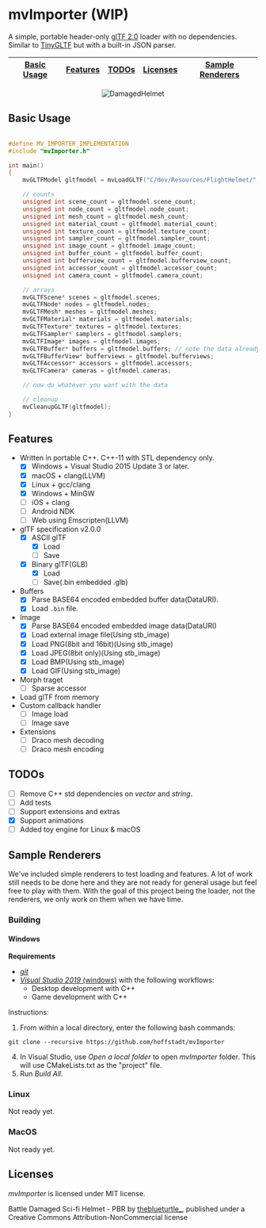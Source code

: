 # mvImporter (WIP)
A simple, portable header-only [glTF 2.0](https://github.com/KhronosGroup/glTF) loader with no dependencies. Similar to [TinyGLTF](https://github.com/syoyo/tinygltf) but with a built-in JSON parser.

| [Basic Usage](#basic-usage) | [Features](#features) | [TODOs](#todos) | [Licenses](#licenses) | [Sample Renderers](#sample-renderers) |
|-----------------------------|-----------------------|-----------------|-----------------------|---------------------------------------|

<div align="center">
  <img src="https://github.com/hoffstadt/mvImporter/blob/master/docs/images/damagedhelmet.png?raw=true" alt="DamagedHelmet">
</div>

## Basic Usage

```cpp

#define MV_IMPORTER_IMPLEMENTATION
#include "mvImporter.h"

int main()
{
    mvGLTFModel gltfmodel = mvLoadGLTF("C/dev/Resources/FlightHelmet/", "C:/dev/Resources/FlightHelmet/FlightHelmet.gltf");

    // counts
    unsigned int scene_count = gltfmodel.scene_count;
    unsigned int node_count = gltfmodel.node_count;
    unsigned int mesh_count = gltfmodel.mesh_count;
    unsigned int material_count = gltfmodel.material_count;
    unsigned int texture_count = gltfmodel.texture_count;
    unsigned int sampler_count = gltfmodel.sampler_count;
    unsigned int image_count = gltfmodel.image_count;
    unsigned int buffer_count = gltfmodel.buffer_count;
    unsigned int bufferview_count = gltfmodel.bufferview_count;
    unsigned int accessor_count = gltfmodel.accessor_count;
    unsigned int camera_count = gltfmodel.camera_count;

    // arrays
    mvGLTFScene* scenes = gltfmodel.scenes;
    mvGLTFNode* nodes = gltfmodel.nodes;
    mvGLTFMesh* meshes = gltfmodel.meshes;
    mvGLTFMaterial* materials = gltfmodel.materials;
    mvGLTFTexture* textures = gltfmodel.textures;
    mvGLTFSampler* samplers = gltfmodel.samplers;
    mvGLTFImage* images = gltfmodel.images;
    mvGLTFBuffer* buffers = gltfmodel.buffers; // note the data already loaded as bytes in the "data" member
    mvGLTFBufferView* bufferviews = gltfmodel.bufferviews;
    mvGLTFAccessor* accessors = gltfmodel.accessors;
    mvGLTFCamera* cameras = gltfmodel.cameras;

    // now do whatever you want with the data

    // cleanup
    mvCleanupGLTF(gltfmodel);
}
```

## Features

* Written in portable C++. C++-11 with STL dependency only.
  * [x] Windows + Visual Studio 2015 Update 3 or later.
  * [x] macOS + clang(LLVM)
  * [x] Linux + gcc/clang
  * [x] Windows + MinGW
  * [ ] iOS + clang
  * [ ] Android NDK
  * [ ] Web using Emscripten(LLVM)
* glTF specification v2.0.0
  * [x] ASCII glTF
    * [x] Load
    * [ ] Save
  * [x] Binary glTF(GLB)
    * [x] Load
    * [ ] Save(.bin embedded .glb)
* Buffers
  * [x] Parse BASE64 encoded embedded buffer data(DataURI).
  * [x] Load `.bin` file.
* Image
  * [x] Parse BASE64 encoded embedded image data(DataURI)
  * [x] Load external image file(Using stb_image)
  * [x] Load PNG(8bit and 16bit)(Using stb_image)
  * [x] Load JPEG(8bit only)(Using stb_image)
  * [x] Load BMP(Using stb_image)
  * [x] Load GIF(Using stb_image)
* Morph traget
  * [ ] Sparse accessor
* Load glTF from memory
* Custom callback handler
  * [ ] Image load
  * [ ] Image save
* Extensions
  * [ ] Draco mesh decoding
  * [ ] Draco mesh encoding

## TODOs
* [ ] Remove C++ std dependencies on _vector_ and _string_.
* [ ] Add tests
* [ ] Support extensions and extras
* [x] Support animations
* [ ] Added toy engine for Linux & macOS

## Sample Renderers
We've included simple renderers to test loading and features. A lot of work still needs to be done here and they are not ready for general usage but feel free to play with them.
With the goal of this project being the loader, not the renderers, we only work on them when we have time.

### Building
#### Windows
**Requirements**
- [_git_](https://git-scm.com/)
- [_Visual Studio 2019_ (windows)](https://visualstudio.microsoft.com/vs/) with the following workflows:
  * Desktop development with C++
  * Game development with C++

Instructions:
1. From within a local directory, enter the following bash commands:
```
git clone --recursive https://github.com/hoffstadt/mvImporter
```
4. In Visual Studio, use _Open a local folder_ to open _mvImporter_ folder. This will use CMakeLists.txt as the "project" file.
5. Run _Build All_.

### Linux
Not ready yet.

### MacOS
Not ready yet.

## Licenses
_mvImporter_ is licensed under MIT license.

Battle Damaged Sci-fi Helmet - PBR by [theblueturtle_](https://sketchfab.com/theblueturtle_), published under a Creative Commons Attribution-NonCommercial license
